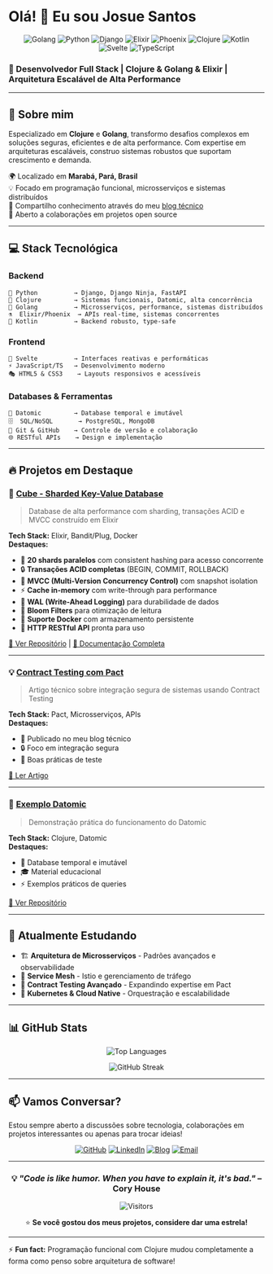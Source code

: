 # Olá! 👋 Eu sou Josue Santos

<div align="center">

![Golang](https://img.shields.io/badge/Go-00ADD8?style=for-the-badge&logo=go&logoColor=white)
![Python](https://img.shields.io/badge/Python-3776AB?style=for-the-badge&logo=python&logoColor=white)
![Django](https://img.shields.io/badge/Django-092E20?style=for-the-badge&logo=django&logoColor=white)
![Elixir](https://img.shields.io/badge/Elixir-4B275F?style=for-the-badge&logo=elixir&logoColor=white)
![Phoenix](https://img.shields.io/badge/Phoenix-FD4F00?style=for-the-badge&logo=phoenixframework&logoColor=white)
![Clojure](https://img.shields.io/badge/Clojure-5881D8?style=for-the-badge&logo=clojure&logoColor=white)
![Kotlin](https://img.shields.io/badge/Kotlin-7F52FF?style=for-the-badge&logo=kotlin&logoColor=white)
![Svelte](https://img.shields.io/badge/Svelte-FF3E00?style=for-the-badge&logo=svelte&logoColor=white)
![TypeScript](https://img.shields.io/badge/TypeScript-007ACC?style=for-the-badge&logo=typescript&logoColor=white)

</div>

### 💼 Desenvolvedor Full Stack | Clojure & Golang & Elixir | Arquitetura Escalável de Alta Performance

---

## 🚀 Sobre mim

Especializado em **Clojure** e **Golang**, transformo desafios complexos em soluções seguras, eficientes e de alta performance. Com expertise em arquiteturas escaláveis, construo sistemas robustos que suportam crescimento e demanda.

🌍 Localizado em **Marabá, Pará, Brasil**  
💡 Focado em programação funcional, microsserviços e sistemas distribuídos  
📝 Compartilho conhecimento através do meu [blog técnico](https://joss.fly.dev/)  
🤝 Aberto a colaborações em projetos open source  

---

## 💻 Stack Tecnológica

### Backend
```
🐍 Python          → Django, Django Ninja, FastAPI
🔮 Clojure         → Sistemas funcionais, Datomic, alta concorrência
🐹 Golang          → Microsserviços, performance, sistemas distribuídos
⚗️  Elixir/Phoenix  → APIs real-time, sistemas concorrentes
🎯 Kotlin          → Backend robusto, type-safe
```

### Frontend
```
🎨 Svelte          → Interfaces reativas e performáticas
⚡ JavaScript/TS   → Desenvolvimento moderno
🎭 HTML5 & CSS3    → Layouts responsivos e acessíveis
```

### Databases & Ferramentas
```
💾 Datomic         → Database temporal e imutável
🗄️  SQL/NoSQL       → PostgreSQL, MongoDB
🔧 Git & GitHub    → Controle de versão e colaboração
🌐 RESTful APIs    → Design e implementação
```

---

## 🔥 Projetos em Destaque

### 🎲 [Cube - Sharded Key-Value Database](https://github.com/josuesantos1/cube)
> Database de alta performance com sharding, transações ACID e MVCC construído em Elixir

**Tech Stack:** Elixir, Bandit/Plug, Docker  
**Destaques:**
- 💾 **20 shards paralelos** com consistent hashing para acesso concorrente
- 🔒 **Transações ACID completas** (BEGIN, COMMIT, ROLLBACK)
- 🚀 **MVCC (Multi-Version Concurrency Control)** com snapshot isolation
- ⚡ **Cache in-memory** com write-through para performance
- 📝 **WAL (Write-Ahead Logging)** para durabilidade de dados
- 🌸 **Bloom Filters** para otimização de leitura
- 🐳 **Suporte Docker** com armazenamento persistente
- 🎯 **HTTP RESTful API** pronta para uso

[🔗 Ver Repositório](https://github.com/josuesantos1/cube) | [📖 Documentação Completa](https://github.com/josuesantos1/cube#readme)

---

### 💡 [Contract Testing com Pact](https://joss.fly.dev/posts/contract-testing/)
> Artigo técnico sobre integração segura de sistemas usando Contract Testing

**Tech Stack:** Pact, Microsserviços, APIs  
**Destaques:**
- 📝 Publicado no meu blog técnico
- 🔒 Foco em integração segura
- 🎯 Boas práticas de teste

[📖 Ler Artigo](https://joss.fly.dev/posts/contract-testing/)

---

### 🔮 [Exemplo Datomic](https://github.com/josuesantos1/datomic-exemplo)
> Demonstração prática do funcionamento do Datomic

**Tech Stack:** Clojure, Datomic  
**Destaques:**
- 💾 Database temporal e imutável
- 🎓 Material educacional
- ⚡ Exemplos práticos de queries

[🔗 Ver Repositório](https://github.com/josuesantos1/datomic-exemplo)

---

## 🌱 Atualmente Estudando

- 🏗️ **Arquitetura de Microsserviços** - Padrões avançados e observabilidade
- 🔧 **Service Mesh** - Istio e gerenciamento de tráfego
- 🧪 **Contract Testing Avançado** - Expandindo expertise em Pact
- 🚀 **Kubernetes & Cloud Native** - Orquestração e escalabilidade

---

## 📊 GitHub Stats

<div align="center">


![Top Languages](https://github-readme-stats.vercel.app/api/top-langs/?username=josuesantos1&layout=compact&theme=radical&hide_border=true)

![GitHub Streak](https://github-readme-streak-stats.herokuapp.com/?user=josuesantos1&theme=radical&hide_border=true)

</div>

---

## 📫 Vamos Conversar?

Estou sempre aberto a discussões sobre tecnologia, colaborações em projetos interessantes ou apenas para trocar ideias!

<div align="center">

[![GitHub](https://img.shields.io/badge/GitHub-100000?style=for-the-badge&logo=github&logoColor=white)](https://github.com/josuesantos1)
[![LinkedIn](https://img.shields.io/badge/LinkedIn-0077B5?style=for-the-badge&logo=linkedin&logoColor=white)](https://www.linkedin.com/in/jossdev/)
[![Blog](https://img.shields.io/badge/Blog-FF5722?style=for-the-badge&logo=blogger&logoColor=white)](https://joss.fly.dev/)
[![Email](https://img.shields.io/badge/Email-D14836?style=for-the-badge&logo=gmail&logoColor=white)](mailto:seu-email@exemplo.com)

</div>

---

<div align="center">

### 💡 *"Code is like humor. When you have to explain it, it's bad."* – Cory House

![Visitors](https://visitor-badge.laobi.icu/badge?page_id=josuesantos1.josuesantos1)

⭐️ **Se você gostou dos meus projetos, considere dar uma estrela!**

</div>

---

⚡ **Fun fact:** Programação funcional com Clojure mudou completamente a forma como penso sobre arquitetura de software!

